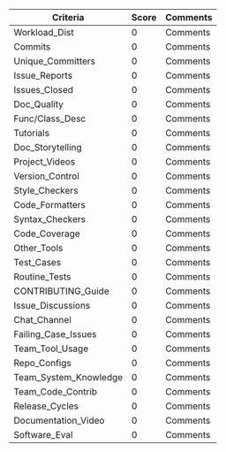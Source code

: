 Criteria | Score | Comments
--- | --- | ---
Workload_Dist | 0 |  Comments
Commits | 0 |  Comments
Unique_Committers | 0 |  Comments
Issue_Reports | 0 |  Comments
Issues_Closed | 0 |  Comments
Doc_Quality | 0 |  Comments
Func/Class_Desc | 0 |  Comments
Tutorials | 0 |  Comments
Doc_Storytelling | 0 |  Comments
Project_Videos | 0 |  Comments
Version_Control | 0 |  Comments
Style_Checkers | 0 |  Comments
Code_Formatters | 0 |  Comments
Syntax_Checkers | 0 |  Comments
Code_Coverage | 0 |  Comments
Other_Tools | 0 |  Comments
Test_Cases | 0 |  Comments
Routine_Tests | 0 |  Comments
CONTRIBUTING_Guide | 0 |  Comments
Issue_Discussions | 0 |  Comments
Chat_Channel | 0 |  Comments
Failing_Case_Issues | 0 |  Comments
Team_Tool_Usage | 0 |  Comments
Repo_Configs | 0 |  Comments
Team_System_Knowledge | 0 | Comments 
Team_Code_Contrib | 0 |  Comments
Release_Cycles | 0 |  Comments
Documentation_Video | 0 |  Comments
Software_Eval | 0 | Comments
